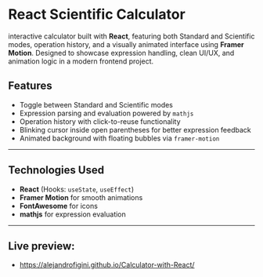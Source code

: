 #  React Scientific Calculator

interactive calculator built with **React**, featuring both Standard and Scientific modes, operation history, and a visually animated interface using **Framer Motion**. Designed to showcase expression handling, clean UI/UX, and animation logic in a modern frontend project.

##  Features

-  Toggle between Standard and Scientific modes
-  Expression parsing and evaluation powered by `mathjs`
-  Operation history with click-to-reuse functionality
-  Blinking cursor inside open parentheses for better expression feedback
-  Animated background with floating bubbles via `framer-motion`

---

##  Technologies Used

- **React** (Hooks: `useState`, `useEffect`)
- **Framer Motion** for smooth animations
- **FontAwesome** for icons
- **mathjs** for expression evaluation

---

## Live preview:
- https://alejandrofigini.github.io/Calculator-with-React/
